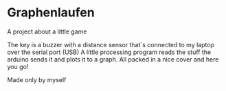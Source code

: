 # Graphenlaufen

A project about a little game

The key is a buzzer with a distance sensor that´s connected to my laptop over the serial port (USB)
A little processing program reads the stuff the arduino sends it and plots it to a graph. All packed in a nice cover and here you go!

Made only by myself
